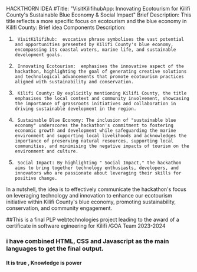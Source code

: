 HACKTHORN  IDEA
#Title: "VisitKilifihubApp: Innovating Ecotourism for Kilifi County's Sustainable Blue Economy & Social Impact"
Brief Description: This title reflects a more specific focus on ecotourism and the blue economy in Kilifi County:
Brief idea  Components Description:
1.   	VisitKilifihub:  evocative phrase symbolises the vast potential and opportunities presented by Kilifi County's blue economy, encompassing its coastal waters, marine life, and sustainable development goals.
2.   	Innovating Ecotourism:  emphasises the innovative aspect of the hackathon, highlighting the goal of generating creative solutions and technological advancements that promote ecotourism practices aligned with sustainability and conservation.
3.   	Kilifi County: By explicitly mentioning Kilifi County, the title emphasises the local context and community involvement, showcasing the importance of grassroots initiatives and collaboration in driving sustainable development in the region.
4.   	Sustainable Blue Economy: The inclusion of "sustainable blue economy" underscores the hackathon's commitment to fostering economic growth and development while safeguarding the marine environment and supporting local livelihoods and acknowledges the importance of preserving natural resources, supporting local communities, and minimising the negative impacts of tourism on the environment and culture.
5.   	Social Impact: By highlighting " Social Impact," the hackathon aims to bring together technology enthusiasts, developers, and innovators who are passionate about leveraging their skills for positive change.
In a nutshell, the idea is to effectively communicate the hackathon's focus on leveraging technology and innovation to enhance our ecotourism initiative within Kilifi County's blue economy, promoting sustainability, conservation, and community engagement.

##This is a final PLP webtechnologies project leading to the award of a certificate in software egineering for Kilifi /GOA Team 2023-2024
### i have combined HTML, CSS and Javascript as the main languages to get the final output.
#### It is true , Knowledge is power
